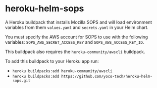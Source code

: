 # heroku-helm-sops

A Heroku buildpack that installs Mozilla SOPS and will load environment variables
from them `values.yaml` and `secrets.yaml` in your Helm chart. 

You must specify the AWS account for SOPS to use with the following variables:
`SOPS_AWS_SECRET_ACCESS_KEY` and `SOPS_AWS_ACCESS_KEY_ID`.

This buildpack also requires the `heroku-community/awscli` buildpack.

To add this buildpack to your Heroku app run:

- `heroku buildpacks:add heroku-community/awscli`
- `heroku buildpacks:add https://github.com/yoco-tech/heroku-helm-sops.git`
